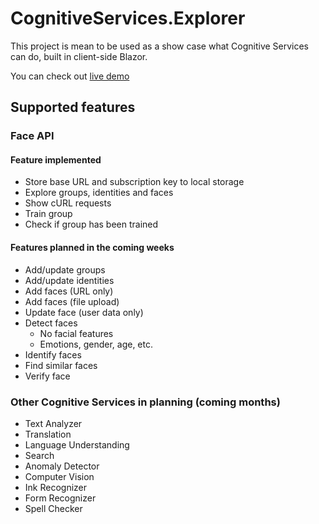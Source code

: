 # CognitiveServices.Explorer
This project is mean to be used as a show case what Cognitive Services can do, built in client-side Blazor.

You can check out [live demo](https://jernejk.github.io/CognitiveServices.Explorer/)

## Supported features

### Face API

#### Feature implemented

* Store base URL and subscription key to local storage
* Explore groups, identities and faces
* Show cURL requests
* Train group
* Check if group has been trained

#### Features planned in the coming weeks

* Add/update groups
* Add/update identities
* Add faces (URL only)
* Add faces (file upload)
* Update face (user data only)
* Detect faces
  * No facial features
  * Emotions, gender, age, etc.
* Identify faces
* Find similar faces
* Verify face

### Other Cognitive Services in planning (coming months)

* Text Analyzer
* Translation
* Language Understanding
* Search
* Anomaly Detector 
* Computer Vision
* Ink Recognizer
* Form Recognizer
* Spell Checker
